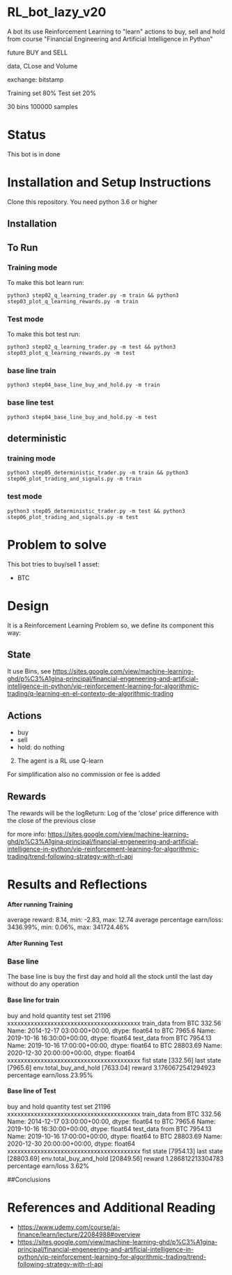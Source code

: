 # RL_bot_lazy_v20
A bot its use Reinforcement Learning to "learn" actions to buy, sell and hold from course "Financial Engineering and Artificial Intelligence in Python"

future BUY and SELL

data, CLose and Volume

exchange: bitstamp

Training set 80%
Test set 20%

30 bins
100000 samples

# Status
This bot is in done

# Installation and Setup Instructions

Clone this repository. You need python 3.6 or higher

## Installation

## To Run

### Training mode
To make this bot learn run:

`python3 step02_q_learning_trader.py -m train && python3 step03_plot_q_learning_rewards.py -m train` 
 
### Test mode
To make this bot test run:

`python3 step02_q_learning_trader.py -m test && python3 step03_plot_q_learning_rewards.py -m test`

### base line train
`python3 step04_base_line_buy_and_hold.py -m train`

### base line test
`python3 step04_base_line_buy_and_hold.py -m test`

## deterministic

### training mode
`python3 step05_deterministic_trader.py -m train && python3 step06_plot_trading_and_signals.py -m train`

### test mode
`python3 step05_deterministic_trader.py -m test && python3 step06_plot_trading_and_signals.py -m test`

# Problem to solve
This bot tries to buy/sell 1 asset:
* BTC

# Design

It is a Reinforcement Learning Problem so, we define its component this way:
## State
It use Bins, see https://sites.google.com/view/machine-learning-ghd/p%C3%A1gina-principal/financial-engeneering-and-artificial-intelligence-in-python/vip-reinforcement-learning-for-algorithmic-trading/q-learning-en-el-contexto-de-algorithmic-trading


## Actions
* buy
* sell
* hold: do nothing


2) The agent is a RL use Q-learn 

For simplification also no commission or fee is added


## Rewards
The rewards will be the logReturn: Log of the 'close' price difference with the close of the previous close


for more info: https://sites.google.com/view/machine-learning-ghd/p%C3%A1gina-principal/financial-engeneering-and-artificial-intelligence-in-python/vip-reinforcement-learning-for-algorithmic-trading/trend-following-strategy-with-rl-api


# Results and Reflections

#### After running Training 
average reward: 8.14, min: -2.83, max: 12.74
average percentage earn/loss: 3436.99%, min: 0.06%, max: 341724.46%





#### After Running Test







### Base line
The base line is buy the first day and hold all the stock until the last day without do any operation

#### Base line for train
buy and hold quantity test set 21196
xxxxxxxxxxxxxxxxxxxxxxxxxxxxxxxxxxxxxxxx
train_data from BTC    332.56
Name: 2014-12-17 03:00:00+00:00, dtype: float64 to BTC    7965.6
Name: 2019-10-16 16:30:00+00:00, dtype: float64 
test_data from BTC    7954.13
Name: 2019-10-16 17:00:00+00:00, dtype: float64 to BTC    28803.69
Name: 2020-12-30 20:00:00+00:00, dtype: float64 
xxxxxxxxxxxxxxxxxxxxxxxxxxxxxxxxxxxxxxxx
fist state [332.56]
last state [7965.6]
env.total_buy_and_hold [7633.04]
reward 3.1760672541294923
percentage earn/loss  23.95%

#### Base line of Test
buy and hold quantity test set 21196
xxxxxxxxxxxxxxxxxxxxxxxxxxxxxxxxxxxxxxxx
train_data from BTC    332.56
Name: 2014-12-17 03:00:00+00:00, dtype: float64 to BTC    7965.6
Name: 2019-10-16 16:30:00+00:00, dtype: float64 
test_data from BTC    7954.13
Name: 2019-10-16 17:00:00+00:00, dtype: float64 to BTC    28803.69
Name: 2020-12-30 20:00:00+00:00, dtype: float64 
xxxxxxxxxxxxxxxxxxxxxxxxxxxxxxxxxxxxxxxx
fist state [7954.13]
last state [28803.69]
env.total_buy_and_hold [20849.56]
reward 1.286812213304783
percentage earn/loss  3.62%

##Conclusions



# References and Additional Reading

* https://www.udemy.com/course/ai-finance/learn/lecture/22084988#overview
* https://sites.google.com/view/machine-learning-ghd/p%C3%A1gina-principal/financial-engeneering-and-artificial-intelligence-in-python/vip-reinforcement-learning-for-algorithmic-trading/trend-following-strategy-with-rl-api
